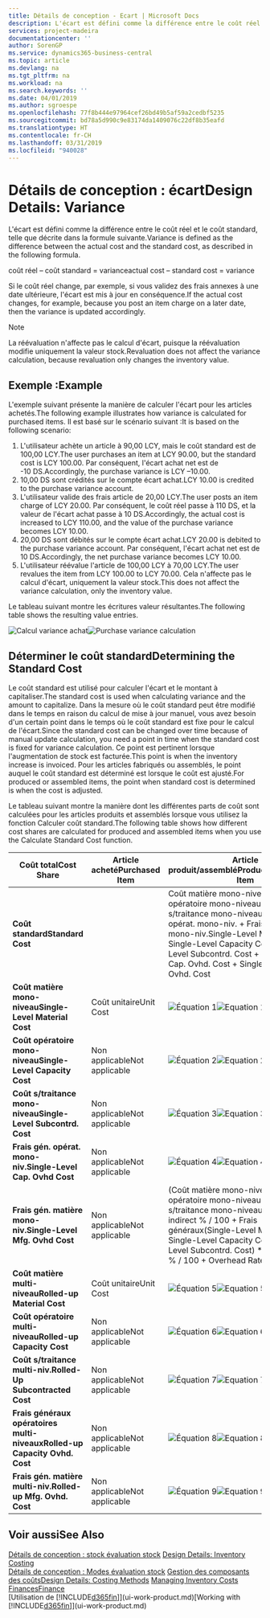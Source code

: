 ```yaml
---
title: Détails de conception - Ecart | Microsoft Docs
description: L'écart est défini comme la différence entre le coût réel et le coût standard, telle que décrite dans la formule suivante.
services: project-madeira
documentationcenter: ''
author: SorenGP
ms.service: dynamics365-business-central
ms.topic: article
ms.devlang: na
ms.tgt_pltfrm: na
ms.workload: na
ms.search.keywords: ''
ms.date: 04/01/2019
ms.author: sgroespe
ms.openlocfilehash: 77f8b444e97964cef26bd49b5af59a2cedbf5235
ms.sourcegitcommit: bd78a5d990c9e83174da1409076c22df8b35eafd
ms.translationtype: HT
ms.contentlocale: fr-CH
ms.lasthandoff: 03/31/2019
ms.locfileid: "940028"
---
```

# <a name="design-details-variance"></a><span data-ttu-id="9c01e-103">Détails de conception : écart</span><span class="sxs-lookup"><span data-stu-id="9c01e-103">Design Details: Variance</span></span>
<span data-ttu-id="9c01e-104">L'écart est défini comme la différence entre le coût réel et le coût standard, telle que décrite dans la formule suivante.</span><span class="sxs-lookup"><span data-stu-id="9c01e-104">Variance is defined as the difference between the actual cost and the standard cost, as described in the following formula.</span></span>  

 <span data-ttu-id="9c01e-105">coût réel – coût standard = variance</span><span class="sxs-lookup"><span data-stu-id="9c01e-105">actual cost – standard cost = variance</span></span>  

 <span data-ttu-id="9c01e-106">Si le coût réel change, par exemple, si vous validez des frais annexes à une date ultérieure, l'écart est mis à jour en conséquence.</span><span class="sxs-lookup"><span data-stu-id="9c01e-106">If the actual cost changes, for example, because you post an item charge on a later date, then the variance is updated accordingly.</span></span>  

> [!NOTE]  
>  <span data-ttu-id="9c01e-107">La réévaluation n'affecte pas le calcul d'écart, puisque la réévaluation modifie uniquement la valeur stock.</span><span class="sxs-lookup"><span data-stu-id="9c01e-107">Revaluation does not affect the variance calculation, because revaluation only changes the inventory value.</span></span>  

## <a name="example"></a><span data-ttu-id="9c01e-108">Exemple :</span><span class="sxs-lookup"><span data-stu-id="9c01e-108">Example</span></span>  
 <span data-ttu-id="9c01e-109">L'exemple suivant présente la manière de calculer l'écart pour les articles achetés.</span><span class="sxs-lookup"><span data-stu-id="9c01e-109">The following example illustrates how variance is calculated for purchased items.</span></span> <span data-ttu-id="9c01e-110">Il est basé sur le scénario suivant :</span><span class="sxs-lookup"><span data-stu-id="9c01e-110">It is based on the following scenario:</span></span>  

1.  <span data-ttu-id="9c01e-111">L'utilisateur achète un article à 90,00 LCY, mais le coût standard est de 100,00 LCY.</span><span class="sxs-lookup"><span data-stu-id="9c01e-111">The user purchases an item at LCY 90.00, but the standard cost is LCY 100.00.</span></span> <span data-ttu-id="9c01e-112">Par conséquent, l'écart achat net est de -10 DS.</span><span class="sxs-lookup"><span data-stu-id="9c01e-112">Accordingly, the purchase variance is LCY –10.00.</span></span>  
2.  <span data-ttu-id="9c01e-113">10,00 DS sont crédités sur le compte écart achat.</span><span class="sxs-lookup"><span data-stu-id="9c01e-113">LCY 10.00 is credited to the purchase variance account.</span></span>  
3.  <span data-ttu-id="9c01e-114">L'utilisateur valide des frais article de 20,00 LCY.</span><span class="sxs-lookup"><span data-stu-id="9c01e-114">The user posts an item charge of LCY 20.00.</span></span> <span data-ttu-id="9c01e-115">Par conséquent, le coût réel passe à 110 DS, et la valeur de l'écart achat passe à 10 DS.</span><span class="sxs-lookup"><span data-stu-id="9c01e-115">Accordingly, the actual cost is increased to LCY 110.00, and the value of the purchase variance becomes LCY 10.00.</span></span>  
4.  <span data-ttu-id="9c01e-116">20,00 DS sont débités sur le compte écart achat.</span><span class="sxs-lookup"><span data-stu-id="9c01e-116">LCY 20.00 is debited to the purchase variance account.</span></span> <span data-ttu-id="9c01e-117">Par conséquent, l'écart achat net est de 10 DS.</span><span class="sxs-lookup"><span data-stu-id="9c01e-117">Accordingly, the net purchase variance becomes LCY 10.00.</span></span>  
5.  <span data-ttu-id="9c01e-118">L'utilisateur réévalue l'article de 100,00 LCY à 70,00 LCY.</span><span class="sxs-lookup"><span data-stu-id="9c01e-118">The user revalues the item from LCY 100.00 to LCY 70.00.</span></span> <span data-ttu-id="9c01e-119">Cela n'affecte pas le calcul d'écart, uniquement la valeur stock.</span><span class="sxs-lookup"><span data-stu-id="9c01e-119">This does not affect the variance calculation, only the inventory value.</span></span>  

 <span data-ttu-id="9c01e-120">Le tableau suivant montre les écritures valeur résultantes.</span><span class="sxs-lookup"><span data-stu-id="9c01e-120">The following table shows the resulting value entries.</span></span>  

 <span data-ttu-id="9c01e-121">![Calcul variance achat](media/design_details_inventory_costing_11_purchase_variance.png "Calcul variance achat")</span><span class="sxs-lookup"><span data-stu-id="9c01e-121">![Purchase variance calculation](media/design_details_inventory_costing_11_purchase_variance.png "Purchase variance calculation")</span></span>  

## <a name="determining-the-standard-cost"></a><span data-ttu-id="9c01e-122">Déterminer le coût standard</span><span class="sxs-lookup"><span data-stu-id="9c01e-122">Determining the Standard Cost</span></span>  
 <span data-ttu-id="9c01e-123">Le coût standard est utilisé pour calculer l'écart et le montant à capitaliser.</span><span class="sxs-lookup"><span data-stu-id="9c01e-123">The standard cost is used when calculating variance and the amount to capitalize.</span></span> <span data-ttu-id="9c01e-124">Dans la mesure où le coût standard peut être modifié dans le temps en raison du calcul de mise à jour manuel, vous avez besoin d'un certain point dans le temps où le coût standard est fixe pour le calcul de l'écart.</span><span class="sxs-lookup"><span data-stu-id="9c01e-124">Since the standard cost can be changed over time because of manual update calculation, you need a point in time when the standard cost is fixed for variance calculation.</span></span> <span data-ttu-id="9c01e-125">Ce point est pertinent lorsque l'augmentation de stock est facturée.</span><span class="sxs-lookup"><span data-stu-id="9c01e-125">This point is when the inventory increase is invoiced.</span></span> <span data-ttu-id="9c01e-126">Pour les articles fabriqués ou assemblés, le point auquel le coût standard est déterminé est lorsque le coût est ajusté.</span><span class="sxs-lookup"><span data-stu-id="9c01e-126">For produced or assembled items, the point when standard cost is determined is when the cost is adjusted.</span></span>  

 <span data-ttu-id="9c01e-127">Le tableau suivant montre la manière dont les différentes parts de coût sont calculées pour les articles produits et assemblés lorsque vous utilisez la fonction Calculer coût standard.</span><span class="sxs-lookup"><span data-stu-id="9c01e-127">The following table shows how different cost shares are calculated for produced and assembled items when you use the Calculate Standard Cost function.</span></span>  

|<span data-ttu-id="9c01e-128">Coût total</span><span class="sxs-lookup"><span data-stu-id="9c01e-128">Cost Share</span></span>|<span data-ttu-id="9c01e-129">Article acheté</span><span class="sxs-lookup"><span data-stu-id="9c01e-129">Purchased Item</span></span>|<span data-ttu-id="9c01e-130">Article produit/assemblé</span><span class="sxs-lookup"><span data-stu-id="9c01e-130">Produced/Assembled Item</span></span>|  
|----------------|--------------------|------------------------------|  
|<span data-ttu-id="9c01e-131">**Coût standard**</span><span class="sxs-lookup"><span data-stu-id="9c01e-131">**Standard Cost**</span></span>||<span data-ttu-id="9c01e-132">Coût matière mono-niveau + Coût opératoire mono-niveau + Coût s/traitance mono-niveau + Frais gén. opérat. mono-niv. + Frais gén. matière mono-niv.</span><span class="sxs-lookup"><span data-stu-id="9c01e-132">Single-Level Material Cost + Single-Level Capacity Cost + Single-Level Subcontrd. Cost + Single-Level Cap. Ovhd. Cost + Single-Level Mfg. Ovhd. Cost</span></span>|  
|<span data-ttu-id="9c01e-133">**Coût matière mono-niveau**</span><span class="sxs-lookup"><span data-stu-id="9c01e-133">**Single-Level Material Cost**</span></span>|<span data-ttu-id="9c01e-134">Coût unitaire</span><span class="sxs-lookup"><span data-stu-id="9c01e-134">Unit Cost</span></span>|<span data-ttu-id="9c01e-135">![Équation 1](media/design_details_inventory_costing_11_equation_1.png "Équation 1")</span><span class="sxs-lookup"><span data-stu-id="9c01e-135">![Equation 1](media/design_details_inventory_costing_11_equation_1.png "Equation 1")</span></span>|  
|<span data-ttu-id="9c01e-136">**Coût opératoire mono-niveau**</span><span class="sxs-lookup"><span data-stu-id="9c01e-136">**Single-Level Capacity Cost**</span></span>|<span data-ttu-id="9c01e-137">Non applicable</span><span class="sxs-lookup"><span data-stu-id="9c01e-137">Not applicable</span></span>|<span data-ttu-id="9c01e-138">![Équation 2](media/design_details_inventory_costing_11_equation_2.png "Équation 2")</span><span class="sxs-lookup"><span data-stu-id="9c01e-138">![Equation 2](media/design_details_inventory_costing_11_equation_2.png "Equation 2")</span></span>|  
|<span data-ttu-id="9c01e-139">**Coût s/traitance mono-niveau**</span><span class="sxs-lookup"><span data-stu-id="9c01e-139">**Single-Level Subcontrd. Cost**</span></span>|<span data-ttu-id="9c01e-140">Non applicable</span><span class="sxs-lookup"><span data-stu-id="9c01e-140">Not applicable</span></span>|<span data-ttu-id="9c01e-141">![Équation 3](media/design_details_inventory_costing_11_equation_3.png "Équation 3")</span><span class="sxs-lookup"><span data-stu-id="9c01e-141">![Equation 3](media/design_details_inventory_costing_11_equation_3.png "Equation 3")</span></span>|  
|<span data-ttu-id="9c01e-142">**Frais gén. opérat. mono-niv.**</span><span class="sxs-lookup"><span data-stu-id="9c01e-142">**Single-Level Cap. Ovhd Cost**</span></span>|<span data-ttu-id="9c01e-143">Non applicable</span><span class="sxs-lookup"><span data-stu-id="9c01e-143">Not applicable</span></span>|<span data-ttu-id="9c01e-144">![Équation 4](media/design_details_inventory_costing_11_equation_4.png "Équation 4")</span><span class="sxs-lookup"><span data-stu-id="9c01e-144">![Equation 4](media/design_details_inventory_costing_11_equation_4.png "Equation 4")</span></span>|  
|<span data-ttu-id="9c01e-145">**Frais gén. matière mono-niv.**</span><span class="sxs-lookup"><span data-stu-id="9c01e-145">**Single-Level Mfg. Ovhd Cost**</span></span>|<span data-ttu-id="9c01e-146">Non applicable</span><span class="sxs-lookup"><span data-stu-id="9c01e-146">Not applicable</span></span>|<span data-ttu-id="9c01e-147">(Coût matière mono-niveau + Coût opératoire mono-niveau + Coût s/traitance mono-niveau) \* Coût indirect % / 100 + Frais généraux</span><span class="sxs-lookup"><span data-stu-id="9c01e-147">(Single-Level Material Cost + Single-Level Capacity Cost + Single-Level Subcontrd. Cost) \* Indirect Cost % / 100 + Overhead Rate</span></span>|  
|<span data-ttu-id="9c01e-148">**Coût matière multi-niveau**</span><span class="sxs-lookup"><span data-stu-id="9c01e-148">**Rolled-up Material Cost**</span></span>|<span data-ttu-id="9c01e-149">Coût unitaire</span><span class="sxs-lookup"><span data-stu-id="9c01e-149">Unit Cost</span></span>|<span data-ttu-id="9c01e-150">![Équation 5](media/design_details_inventory_costing_11_equation_5.png "Équation 5")</span><span class="sxs-lookup"><span data-stu-id="9c01e-150">![Equation 5](media/design_details_inventory_costing_11_equation_5.png "Equation 5")</span></span>|  
|<span data-ttu-id="9c01e-151">**Coût opératoire multi-niveau**</span><span class="sxs-lookup"><span data-stu-id="9c01e-151">**Rolled-up Capacity Cost**</span></span>|<span data-ttu-id="9c01e-152">Non applicable</span><span class="sxs-lookup"><span data-stu-id="9c01e-152">Not applicable</span></span>|<span data-ttu-id="9c01e-153">![Équation 6](media/design_details_inventory_costing_11_equation_6.png "Équation 6")</span><span class="sxs-lookup"><span data-stu-id="9c01e-153">![Equation 6](media/design_details_inventory_costing_11_equation_6.png "Equation 6")</span></span>|  
|<span data-ttu-id="9c01e-154">**Coût s/traitance multi-niv.**</span><span class="sxs-lookup"><span data-stu-id="9c01e-154">**Rolled-Up Subcontracted Cost**</span></span>|<span data-ttu-id="9c01e-155">Non applicable</span><span class="sxs-lookup"><span data-stu-id="9c01e-155">Not applicable</span></span>|<span data-ttu-id="9c01e-156">![Équation 7](media/design_details_inventory_costing_11_equation_7.png "Équation 7")</span><span class="sxs-lookup"><span data-stu-id="9c01e-156">![Equation 7](media/design_details_inventory_costing_11_equation_7.png "Equation 7")</span></span>|  
|<span data-ttu-id="9c01e-157">**Frais généraux opératoires multi-niveaux**</span><span class="sxs-lookup"><span data-stu-id="9c01e-157">**Rolled-up Capacity Ovhd. Cost**</span></span>|<span data-ttu-id="9c01e-158">Non applicable</span><span class="sxs-lookup"><span data-stu-id="9c01e-158">Not applicable</span></span>|<span data-ttu-id="9c01e-159">![Équation 8](media/design_details_inventory_costing_11_equation_8.png "Équation 8")</span><span class="sxs-lookup"><span data-stu-id="9c01e-159">![Equation 8](media/design_details_inventory_costing_11_equation_8.png "Equation 8")</span></span>|  
|<span data-ttu-id="9c01e-160">**Frais gén. matière multi-niv.**</span><span class="sxs-lookup"><span data-stu-id="9c01e-160">**Rolled-up Mfg. Ovhd. Cost**</span></span>|<span data-ttu-id="9c01e-161">Non applicable</span><span class="sxs-lookup"><span data-stu-id="9c01e-161">Not applicable</span></span>|<span data-ttu-id="9c01e-162">![Équation 9](media/design_details_inventory_costing_11_equation_9.png "Équation 9")</span><span class="sxs-lookup"><span data-stu-id="9c01e-162">![Equation 9](media/design_details_inventory_costing_11_equation_9.png "Equation 9")</span></span>|  

## <a name="see-also"></a><span data-ttu-id="9c01e-163">Voir aussi</span><span class="sxs-lookup"><span data-stu-id="9c01e-163">See Also</span></span>  
 <span data-ttu-id="9c01e-164">[Détails de conception : stock évaluation stock](design-details-inventory-costing.md) </span><span class="sxs-lookup"><span data-stu-id="9c01e-164">[Design Details: Inventory Costing](design-details-inventory-costing.md) </span></span>  
 <span data-ttu-id="9c01e-165">[Détails de conception : Modes évaluation stock](design-details-costing-methods.md) [Gestion des composants des coûts](finance-manage-inventory-costs.md)</span><span class="sxs-lookup"><span data-stu-id="9c01e-165">[Design Details: Costing Methods](design-details-costing-methods.md) [Managing Inventory Costs](finance-manage-inventory-costs.md)</span></span>  
 [<span data-ttu-id="9c01e-166">Finances</span><span class="sxs-lookup"><span data-stu-id="9c01e-166">Finance</span></span>](finance.md)  
 <span data-ttu-id="9c01e-167">[Utilisation de [!INCLUDE[d365fin](includes/d365fin_md.md)]](ui-work-product.md)</span><span class="sxs-lookup"><span data-stu-id="9c01e-167">[Working with [!INCLUDE[d365fin](includes/d365fin_md.md)]](ui-work-product.md)</span></span>
